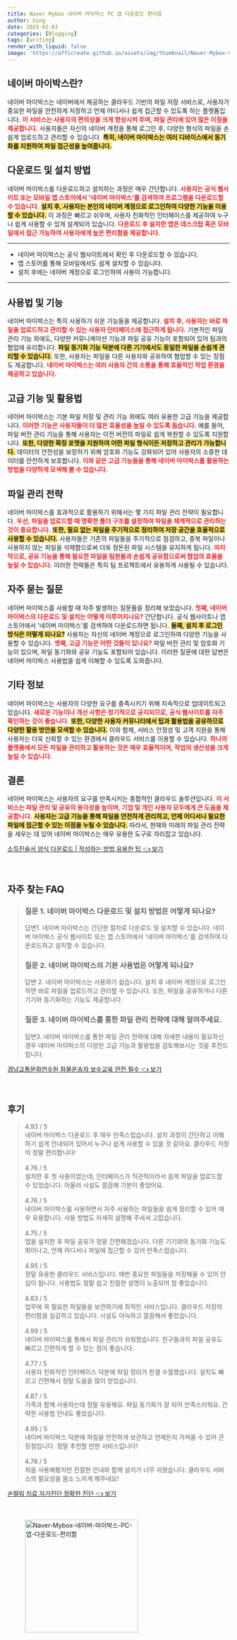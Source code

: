 ```yaml
---
title: Naver Mybox 네이버 마이박스 PC 앱 다운로드 편리함
author: bing
date: 2025-02-03
categories: [Blogging]
tags: [writing]
render_with_liquid: false
image: 'https://afficreate.github.io/assets/img/thumbnail/Naver-Mybox-네이버-마이박스-PC-앱-다운로드-편리함.webp'
---
```



<h2 id='네이버_마이박스란'>네이버 마이박스란?</h2>

<p>네이버 마이박스는 네이버에서 제공하는 클라우드 기반의 파일 저장 서비스로, 사용자가 중요한 파일을 안전하게 저장하고 언제 어디서나 쉽게 접근할 수 있도록 하는 플랫폼입니다. <b><span style="color: #ee2323;">이 서비스는 사용자의 편의성을 크게 향상시켜 주며, 파일 관리에 있어 많은 이점을 제공합니다.</span></b> 사용자들은 자신의 네이버 계정을 통해 로그인 후, 다양한 형식의 파일을 손쉽게 업로드하고 관리할 수 있습니다. <b><span style="background-color: #ffe066;">특히, 네이버 마이박스는 여러 디바이스에서 동기화를 지원하여 파일 접근성을 높여줍니다.</span></b></p>

<h2 id='다운로드_및_설치_방법'>다운로드 및 설치 방법</h2>

<p>네이버 마이박스를 다운로드하고 설치하는 과정은 매우 간단합니다. <b><span style="color: #ee2323;">사용자는 공식 웹사이트 또는 모바일 앱 스토어에서 '네이버 마이박스'를 검색하여 프로그램을 다운로드할 수 있습니다.</span></b> <b><span style="background-color: #ffe066;">설치 후, 사용자는 본인의 네이버 계정으로 로그인하여 다양한 기능을 이용할 수 있습니다.</span></b> 이 과정은 빠르고 쉬우며, 사용자 친화적인 인터페이스를 제공하여 누구나 쉽게 사용할 수 있게 설계되어 있습니다. <b><span style="color: #ee2323;">다운로드 후 설치한 앱은 데스크탑 혹은 모바일에서 접근 가능하여 사용자에게 높은 편리함을 제공합니다.</span></b></p>

<hr />

<ul>
    <li>네이버 마이박스는 공식 웹사이트에서 확인 후 다운로드할 수 있습니다.</li>
    <li>앱 스토어를 통해 모바일에서도 쉽게 설치할 수 있습니다.</li>
    <li>설치 후에는 네이버 계정으로 로그인하여 사용이 가능합니다.</li>
</ul>

<hr />

<h2 id='사용법_및_기능'>사용법 및 기능</h2>

<p>네이버 마이박스는 특히 사용하기 쉬운 기능들을 제공합니다. <b><span style="color: #ee2323;">설치 후, 사용자는 바로 파일을 업로드하고 관리할 수 있는 사용자 인터페이스에 접근하게 됩니다.</span></b> 기본적인 파일 관리 기능 외에도, 다양한 커뮤니케이션 기능과 파일 공유 기능이 포함되어 있어 팀과의 협업에 유리합니다. <b><span style="background-color: #ffe066;">파일 동기화 기능 덕분에 다른 기기에서도 동일한 파일을 손쉽게 관리할 수 있습니다.</span></b> 또한, 사용자는 파일을 다른 사용자와 공유하여 협업할 수 있는 장점도 제공합니다. <b><span style="color: #ee2323;">네이버 마이박스는 여러 사용자 간의 소통을 통해 효율적인 작업 환경을 제공하고 있습니다.</span></b></p>

<h2 id='고급_기능_및_활용법'>고급 기능 및 활용법</h2>

<p>네이버 마이박스는 기본 파일 저장 및 관리 기능 외에도 여러 유용한 고급 기능을 제공합니다. <b><span style="color: #ee2323;">이러한 기능은 사용자들이 더 많은 효율성을 높일 수 있도록 돕습니다.</span></b> 예를 들어, 파일 버전 관리 기능을 통해 사용자는 이전 버전의 파일로 쉽게 복원할 수 있도록 지원합니다. <b><span style="background-color: #ffe066;">또한, 다양한 확장 포맷을 지원하여 어떤 파일 형식이든 저장하고 관리가 가능합니다.</span></b> 데이터의 안전성을 보장하기 위해 암호화 기능도 강화되어 있어 사용자의 소중한 데이터를 안전하게 보호합니다. <b><span style="color: #ee2323;">이와 같은 고급 기능들을 통해 네이버 마이박스를 활용하는 방법을 다양하게 모색해 볼 수 있습니다.</span></b></p>

<h2 id='파일_관리_전략'>파일 관리 전략</h2>

<p>네이버 마이박스를 효과적으로 활용하기 위해서는 몇 가지 파일 관리 전략이 필요합니다. <b><span style="color: #ee2323;">우선, 파일을 업로드할 때 명확한 폴더 구조를 설정하여 파일을 체계적으로 관리하는 것이 중요합니다.</span></b> <b><span style="background-color: #ffe066;">또한, 필요 없는 파일을 주기적으로 정리하여 저장 공간을 효율적으로 사용할 수 있습니다.</span></b> 사용자들은 기존의 파일들을 주기적으로 점검하고, 중복 파일이나 사용하지 않는 파일을 삭제함으로써 더욱 정돈된 파일 시스템을 유지하게 됩니다. <b><span style="color: #ee2323;">마지막으로, 공유 기능을 통해 필요한 파일을 팀원들과 손쉽게 공유함으로써 협업의 효율을 높일 수 있습니다.</span></b> 이러한 전략들은 특히 팀 프로젝트에서 유용하게 사용될 수 있습니다.</p>

<h2 id='자주_묻는_질문'>자주 묻는 질문</h2>

<p>네이버 마이박스를 사용할 때 자주 발생하는 질문들을 정리해 보았습니다. <b><span style="color: #ee2323;">첫째, 네이버 마이박스의 다운로드 및 설치는 어떻게 이루어지나요?</span></b> 간단합니다. 공식 웹사이트나 앱 스토어에서 '네이버 마이박스'를 검색하여 다운로드하면 됩니다. <b><span style="background-color: #ffe066;">둘째, 설치 후 로그인 방식은 어떻게 되나요?</span></b> 사용자는 자신의 네이버 계정으로 로그인하여 다양한 기능을 사용할 수 있습니다. <b><span style="color: #ee2323;">셋째, 고급 기능은 어떤 것들이 있나요?</span></b> 파일 버전 관리 및 암호화 기능이 있으며, 파일 동기화와 공유 기능도 포함되어 있습니다. 이러한 질문에 대한 답변은 네이버 마이박스 사용법을 쉽게 이해할 수 있도록 도와줍니다.</p>

<h2 id='기타_정보'>기타 정보</h2>

<p>네이버 마이박스는 사용자의 다양한 요구를 충족시키기 위해 지속적으로 업데이트되고 있습니다. <b><span style="color: #ee2323;">새로운 기능이나 개선 사항은 정기적으로 공지되므로, 공식 웹사이트를 자주 확인하는 것이 좋습니다.</span></b> <b><span style="background-color: #ffe066;">또한, 다양한 사용자 커뮤니티에서 팁과 활용법을 공유하므로 다양한 활용 방안을 모색할 수 있습니다.</span></b> 이와 함께, 서비스 안정성 및 고객 지원을 통해 사용자는 더욱 신뢰할 수 있는 환경에서 클라우드 서비스를 이용할 수 있습니다. <b><span style="color: #ee2323;">하나의 플랫폼에서 모든 파일을 관리하고 활용하는 것은 매우 효율적이며, 작업의 생산성을 크게 높일 수 있습니다.</span></b></p>

<h2 id='결론'>결론</h2>

<p>네이버 마이박스는 사용자의 요구를 만족시키는 종합적인 클라우드 솔루션입니다. <b><span style="color: #ee2323;">이 서비스는 파일 관리 및 공유의 용이성을 높이며, 기업 및 개인 사용자 모두에게 큰 도움을 제공합니다.</span></b> <b><span style="background-color: #ffe066;">사용자는 고급 기능을 통해 파일을 안전하게 관리하고, 언제 어디서나 필요한 파일에 접근할 수 있는 이점을 누릴 수 있습니다.</span></b> 따라서, 현재와 미래의 파일 관리 전략을 세우는 데 있어 네이버 마이박스는 매우 유용한 도구로 자리잡고 있습니다.</p>


<p><a class="click-button" title="소득진술서 양식 다운로드 | 작성하는 방법 유용한 팁" href="https://afficreate.github.io/posts/%EC%86%8C%EB%93%9D%EC%A7%84%EC%88%A0%EC%84%9C-%EC%96%91%EC%8B%9D-%EB%8B%A4%EC%9A%B4%EB%A1%9C%EB%93%9C-%EC%9E%91%EC%84%B1%ED%95%98%EB%8A%94-%EB%B0%A9%EB%B2%95-%EC%9C%A0%EC%9A%A9%ED%95%9C-%ED%8C%81/" rel="dofollow">소득진술서 양식 다운로드 | 작성하는 방법 유용한 팁 👈 보기</a></p><br>
<h2 id='자주_찾는_FAQ'>자주 찾는 FAQ</h2>
<div itemscope="" itemtype="https://schema.org/FAQPage"> 
<blockquote> 
<div itemscope="" itemprop="mainEntity" itemtype="https://schema.org/Question"> 
<h3 itemprop="name">질문 1. 네이버 마이박스 다운로드 및 설치 방법은 어떻게 되나요?</h3> 
<div itemscope="" itemprop="acceptedAnswer" itemtype="https://schema.org/Answer"> 
<span itemprop="text"> 
<p>답변1. 네이버 마이박스는 간단한 절차로 다운로드 및 설치할 수 있습니다. 네이버 마이박스 공식 웹사이트 또는 앱 스토어에서 '네이버 마이박스'를 검색하여 다운로드하고 설치할 수 있습니다.</p> 
</span> 
</div> 
</div> 

<div itemscope="" itemprop="mainEntity" itemtype="https://schema.org/Question"> 
<h3 itemprop="name">질문 2. 네이버 마이박스의 기본 사용법은 어떻게 되나요?</h3> 
<div itemscope="" itemprop="acceptedAnswer" itemtype="https://schema.org/Answer"> 
<span itemprop="text"> 
<p>답변 2. 네이버 마이박스는 사용하기 쉽습니다. 설치 후 네이버 계정으로 로그인하면 바로 파일을 업로드하고 관리할 수 있습니다. 또한, 파일을 공유하거나 다른 기기와 동기화하는 기능도 제공합니다.</p> 
</span> 
</div> 
</div> 

<div itemscope="" itemprop="mainEntity" itemtype="https://schema.org/Question"> 
<h3 itemprop="name">질문 3. 네이버 마이박스를 통한 파일 관리 전략에 대해 알려주세요.</h3> 
<div itemscope="" itemprop="acceptedAnswer" itemtype="https://schema.org/Answer"> 
<span itemprop="text"> 
<p>답변3. 네이버 마이박스를 통한 파일 관리 전략에 대해 자세한 내용이 필요하신 경우 네이버 마이박스의 다양한 고급 기능과 활용법을 검토해보시는 것을 추천드립니다.</p> 
</span> 
</div> 
</div> 
</blockquote> 
</div>
<p><a class="click-button" title="경남교통문화연수원 화물운송자 보수교육 안전 필수" href="https://afficreate.github.io/posts/%EA%B2%BD%EB%82%A8%EA%B5%90%ED%86%B5%EB%AC%B8%ED%99%94%EC%97%B0%EC%88%98%EC%9B%90-%ED%99%94%EB%AC%BC%EC%9A%B4%EC%86%A1%EC%9E%90-%EB%B3%B4%EC%88%98%EA%B5%90%EC%9C%A1-%EC%95%88%EC%A0%84-%ED%95%84%EC%88%98/" rel="dofollow">경남교통문화연수원 화물운송자 보수교육 안전 필수 👈 보기</a></p><br>
<h2 id='후기'>후기</h2>
<div itemscope itemtype="https://schema.org/Product">
  <blockquote>
    <div itemprop="review" itemscope itemtype="https://schema.org/Review">
      <div itemprop="reviewRating" itemscope itemtype="https://schema.org/Rating">
        <span itemprop="ratingValue">4.93</span> / <span itemprop="bestRating">5</span>
      </div>
      <span itemprop="reviewBody">네이버 마이박스 다운로드 후 매우 만족스럽습니다. 설치 과정이 간단하고 이해하기 쉽게 안내되어 있어서 누구나 쉽게 사용할 수 있을 것 같아요. 클라우드 저장이 정말 편리합니다!</span>
    </div>
    <br>
    <div itemprop="review" itemscope itemtype="https://schema.org/Review">
      <div itemprop="reviewRating" itemscope itemtype="https://schema.org/Rating">
        <span itemprop="ratingValue">4.76</span> / <span itemprop="bestRating">5</span>
      </div>
      <span itemprop="reviewBody">설치한 후 첫 사용이었는데, 인터페이스가 직관적이라서 쉽게 파일을 업로드할 수 있었습니다. 아울러 시설도 깔끔해 기분이 좋았어요.</span>
    </div>
    <br>
    <div itemprop="review" itemscope itemtype="https://schema.org/Review">
      <div itemprop="reviewRating" itemscope itemtype="https://schema.org/Rating">
        <span itemprop="ratingValue">4.76</span> / <span itemprop="bestRating">5</span>
      </div>
      <span itemprop="reviewBody">네이버 마이박스를 사용하면서 자주 사용하는 파일들을 쉽게 정리할 수 있어 매우 유용합니다. 사용 방법도 자세히 설명해 주셔서 고맙습니다.</span>
    </div>
    <br>
    <div itemprop="review" itemscope itemtype="https://schema.org/Review">
      <div itemprop="reviewRating" itemscope itemtype="https://schema.org/Rating">
        <span itemprop="ratingValue">4.75</span> / <span itemprop="bestRating">5</span>
      </div>
      <span itemprop="reviewBody">앱을 설치한 후 파일 공유가 정말 간편해졌습니다. 다른 기기와의 동기화 기능도 뛰어나고, 언제 어디서나 파일에 접근할 수 있어 만족스럽습니다.</span>
    </div>
    <br>
    <div itemprop="review" itemscope itemtype="https://schema.org/Review">
      <div itemprop="reviewRating" itemscope itemtype="https://schema.org/Rating">
        <span itemprop="ratingValue">4.95</span> / <span itemprop="bestRating">5</span>
      </div>
      <span itemprop="reviewBody">정말 유용한 클라우드 서비스입니다. 매번 중요한 파일들을 저장해둘 수 있어 안심이 됩니다. 사용법도 정말 쉽고 친절한 설명이 노출되어 참 좋았습니다.</span>
    </div>
    <br>
    <div itemprop="review" itemscope itemtype="https://schema.org/Review">
      <div itemprop="reviewRating" itemscope itemtype="https://schema.org/Rating">
        <span itemprop="ratingValue">4.83</span> / <span itemprop="bestRating">5</span>
      </div>
      <span itemprop="reviewBody">업무에 꼭 필요한 파일들을 보관하기에 최적인 서비스입니다. 클라우드 저장의 편리함을 실감하고 있습니다. 시설도 아늑하고 깔끔해서 좋았습니다.</span>
    </div>
    <br>
    <div itemprop="review" itemscope itemtype="https://schema.org/Review">
      <div itemprop="reviewRating" itemscope itemtype="https://schema.org/Rating">
        <span itemprop="ratingValue">4.99</span> / <span itemprop="bestRating">5</span>
      </div>
      <span itemprop="reviewBody">네이버 마이박스를 통해서 파일 관리가 쉬워졌습니다. 친구들과의 파일 공유도 빠르고 간편하게 할 수 있는 점이 좋습니다.</span>
    </div>
    <br>
    <div itemprop="review" itemscope itemtype="https://schema.org/Review">
      <div itemprop="reviewRating" itemscope itemtype="https://schema.org/Rating">
        <span itemprop="ratingValue">4.77</span> / <span itemprop="bestRating">5</span>
      </div>
      <span itemprop="reviewBody">사용자 친화적인 인터페이스 덕분에 파일 정리가 한결 수월했습니다. 설치도 빠르고 간편해서 정말 도움을 많이 받았습니다.</span>
    </div>
    <br>
    <div itemprop="review" itemscope itemtype="https://schema.org/Review">
      <div itemprop="reviewRating" itemscope itemtype="https://schema.org/Rating">
        <span itemprop="ratingValue">4.87</span> / <span itemprop="bestRating">5</span>
      </div>
      <span itemprop="reviewBody">가족과 함께 사용하는데 정말 유용해요. 파일 동기화가 잘 되어 만족스러워요. 간략한 사용법 안내도 좋았습니다.</span>
    </div>
    <br>
    <div itemprop="review" itemscope itemtype="https://schema.org/Review">
      <div itemprop="reviewRating" itemscope itemtype="https://schema.org/Rating">
        <span itemprop="ratingValue">4.95</span> / <span itemprop="bestRating">5</span>
      </div>
      <span itemprop="reviewBody">네이버 마이박스 덕분에 파일을 안전하게 보관하고 언제든지 가져올 수 있어 큰 장점입니다. 정말 추천할 만한 서비스입니다!</span>
    </div>
    <br>
    <div itemprop="review" itemscope itemtype="https://schema.org/Review">
      <div itemprop="reviewRating" itemscope itemtype="https://schema.org/Rating">
        <span itemprop="ratingValue">4.78</span> / <span itemprop="bestRating">5</span>
      </div>
      <span itemprop="reviewBody">처음 사용해봤지만 친절한 안내와 함께 설치가 너무 쉬웠습니다. 클라우드 서비스의 필요성을 몸소 느끼게 해주네요!</span>
    </div>
  </blockquote>
</div>
<p><a class="click-button" title="손떨림 치료 자가진단 정확한 진단" href="https://afficreate.github.io/posts/%EC%86%90%EB%96%A8%EB%A6%BC-%EC%B9%98%EB%A3%8C-%EC%9E%90%EA%B0%80%EC%A7%84%EB%8B%A8-%EC%A0%95%ED%99%95%ED%95%9C-%EC%A7%84%EB%8B%A8/" rel="dofollow">손떨림 치료 자가진단 정확한 진단 👈 보기</a></p><br>
<figure class="image"><img src="https://afficreate.github.io/assets/img/thumbnail/Naver-Mybox-네이버-마이박스-PC-앱-다운로드-편리함.webp" alt="Naver-Mybox-네이버-마이박스-PC-앱-다운로드-편리함" width="256" height="256"></figure>